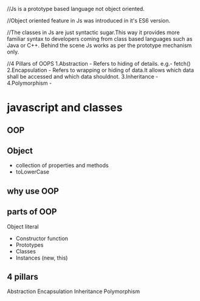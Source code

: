 //Js is a prototype based language not object oriented.

//Object oriented feature in Js was introduced in it's ES6 version.

//The classes in Js are just syntactic sugar.This way it provides more familiar syntax to developers coming from class based languages such as Java or C++. Behind the scene Js works as per the prototype mechanism only.

//4 Pillars of OOPS
1.Abstraction - Refers to hiding of details. 
e.g.- fetch()
2.Encapsulation - Refers to wrapping or hiding of data.It allows which data shall be accessed and which data shouldnot.
3.Inheritance - 
4.Polymorphism - 


# javascript and classes

## OOP

## Object
- collection of properties and methods
- toLowerCase

## why use OOP

## parts of OOP
Object literal 

- Constructor function
- Prototypes
- Classes
- Instances (new, this)


## 4 pillars
Abstraction
Encapsulation
Inheritance
Polymorphism
